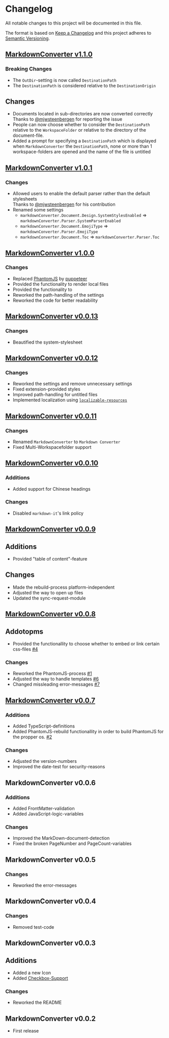 # Changelog
All notable changes to this project will be documented in this file.

The format is based on [Keep a Changelog](http://keepachangelog.com/en/1.0.0/)
and this project adheres to [Semantic Versioning](http://semver.org/spec/v2.0.0.html).

## [MarkdownConverter v1.1.0]
### Breaking Changes
  - The `OutDir`-setting is now called `DestinationPath`
  - The `DestinationPath` is considered relative to the `DestinationOrigin`

## Changes
  - Documents located in sub-directories are now converted correctly  
    Thanks to [@mjwsteenbergen](https://github.com/mjwsteenbergen) for reporting the issue
  - People can now choose whether to consider the `DestinationPath` relative to the `WorkspaceFolder` or relative to the directory of the document-file.
  - Added a prompt for specifying a `DestinationPath` which is displayed when `MarkdownConverter` the `DestinationPath`, none or more than 1 workspace-folders are opened and the name of the file is untitled

## [MarkdownConverter v1.0.1]
### Changes
  - Allowed users to enable the default parser rather than the default stylesheets  
    Thanks to [@mjwsteenbergen](https://github.com/mjwsteenbergen) for his contribution
  - Renamed some settings
    - `markdownConverter.Document.Design.SystemStylesEnabled` => `markdownConverter.Parser.SystemParserEnabled`
    - `markdownConverter.Document.EmojiType` => `markdownConverter.Parser.EmojiType`
    - `markdownConverter.Document.Toc` => `markdownConverter.Parser.Toc`

## [MarkdownConverter v1.0.0]
### Changes
  - Replaced [PhantomJS](http://phantomjs.org/) by [puppeteer](https://github.com/GoogleChrome/puppeteer)
  - Provided the functionality to render local files
  - Provided the functionality to 
  - Reworked the path-handling of the settings
  - Reworked the code for better readability

## [MarkdownConverter v0.0.13]
### Changes
  - Beautified the system-stylesheet

## [MarkdownConverter v0.0.12]
### Changes
  - Reworked the settings and remove unnecessary settings
  - Fixed extension-provided styles
  - Improved path-handling for untitled files
  - Implemented localization using [`localizable-resources`](https://npmjs.org/package/localizable-resources)

## [MarkdownConverter v0.0.11]
### Changes
  - Renamed `MarkdownConverter` to `Markdown Converter`
  - Fixed Multi-Workspacefolder support

## [MarkdownConverter v0.0.10]
### Additions
  - Added support for Chinese headings

### Changes
  - Disabled `markdown-it`'s link policy

## [MarkdownConverter v0.0.9]
## Additions
  - Provided "table of content"-feature

## Changes
  - Made the rebuild-process platform-independent
  - Adjusted the way to open up files
  - Updated the sync-request-module

## [MarkdownConverter v0.0.8]
## Addotopms
  - Provided the functionallity to choose whether to embed or link certain css-files [#4](https://github.com/manuth/MarkdownConverter/issues/4)

### Changes
  - Reworked the PhantomJS-process [#1](https://github.com/manuth/MarkdownConverter/issues/1)
  - Adjusted the way to handle templates [#6](https://github.com/manuth/MarkdownConverter/issues/6)
  - Changed missleading error-messages [#7](https://github.com/manuth/MarkdownConverter/issues/7)

## [MarkdownConverter v0.0.7]
### Additions
  - Added TypeScript-definitions
  - Added PhantomJS-rebuild functionallity in order to build PhantomJS for the propper os. [#2](https://github.com/manuth/MarkdownConverter/issues/2)

### Changes
  - Adjusted the version-numbers
  - Improved the date-test for security-reasons

## MarkdownConverter v0.0.6
### Additions
  - Added FrontMatter-validation
  - Added JavaScript-logic-variables

### Changes
  - Improved the MarkDown-document-detection
  - Fixed the broken PageNumber and PageCount-variables

## MarkdownConverter v0.0.5
### Changes
  - Reworked the error-messages

## MarkdownConverter v0.0.4
### Changes
  - Removed test-code

## MarkdownConverter v0.0.3
## Additions
  - Added a new Icon
  - Added [Checkbox-Support](https://www.npmjs.com/package/markdown-it-checkbox)

### Changes
  - Reworked the README

## MarkdownConverter v0.0.2
  - First release

<!--- References -->
[MarkdownConverter v1.1.0]: https://github.com/manuth/MarkdownConverter/compare/v1.0.1...v1.1.0
[MarkdownConverter v1.0.1]: https://github.com/manuth/MarkdownConverter/compare/v1.0.0...v1.0.1
[MarkdownConverter v1.0.0]: https://github.com/manuth/MarkdownConverter/compare/v0.0.13...v1.0.0
[MarkdownConverter v0.0.13]: https://github.com/manuth/MarkdownConverter/compare/v0.0.12...v0.0.13
[MarkdownConverter v0.0.12]: https://github.com/manuth/MarkdownConverter/compare/v0.0.11...v0.0.12
[MarkdownConverter v0.0.11]: https://github.com/manuth/MarkdownConverter/compare/v0.0.10...v0.0.11
[MarkdownConverter v0.0.10]: https://github.com/manuth/MarkdownConverter/compare/v0.0.9...v0.0.10
[MarkdownConverter v0.0.9]: https://github.com/manuth/MarkdownConverter/compare/v0.0.8...v0.0.9
[MarkdownConverter v0.0.8]: https://github.com/manuth/MarkdownConverter/compare/v0.0.7...v0.0.8
[MarkdownConverter v0.0.7]: https://github.com/manuth/MarkdownConverter/compare/v0.0.4...v0.0.7